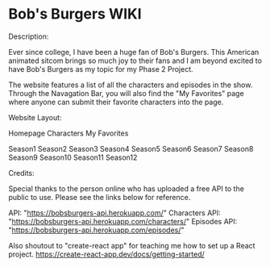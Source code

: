 # Bob's Burgers WIKI

Description:

Ever since college, I have been a huge fan of Bob's Burgers. This American animated sitcom brings so much joy to their fans and I am beyond excited to have Bob's Burgers as my topic for my Phase 2 Project. 

The website features a list of all the characters and episodes in the show. Through the Navagation Bar, you will also find the "My Favorites" page where anyone can submit their favorite characters into the page.

Website Layout:

Homepage
Characters
My Favorites

Season1
Season2
Season3
Season4
Season5
Season6
Season7
Season8
Season9
Season10
Season11
Season12

Credits:

Special thanks to the person online who has uploaded a free API to the public to use.
Please see the links below for reference.

API: "https://bobsburgers-api.herokuapp.com/"
Characters API: "https://bobsburgers-api.herokuapp.com/characters/"
Episodes API: "https://bobsburgers-api.herokuapp.com/episodes/"

Also shoutout to "create-react app" for teaching me how to set up a React project.
https://create-react-app.dev/docs/getting-started/ 
